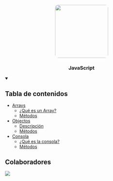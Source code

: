 <div align="center">
   <br/>
    <img src="https://github.com/user-attachments/assets/2ec030cc-8d43-4df2-aa76-14b4317d3617" width="175" style="border-radius: 10px;" >
   <h3 align="center">JavaScript</h3>
</div>

<details open>
  <summary>
    <h2>Tabla de contenidos</h2>
  </summary>
  <ul>
    <li>
      <a href="https://github.com/MrRedu/JavaScript/tree/main/javascript/array">Arrays</a>
      <ul>
        <li><a href="https://github.com/MrRedu/JavaScript/tree/main/javascript/array#qu%C3%A9-es-un-array">¿Qué es un Array?</a></li>
        <li><a href="https://github.com/MrRedu/JavaScript/tree/main/javascript/array/methods">Métodos</a></li>
      </ul>
    </li>
      <li>
      <a href="#">Objectos</a>
      <ul>
        <li><a href="#">Descripción</a></li>
        <li><a href="#">Métodos</a></li>
      </ul>
    </li>
        <li>
      <a href="https://github.com/MrRedu/JavaScript/tree/main/javascript/console">Consola</a>
      <ul>
        <li><a href="https://github.com/MrRedu/JavaScript/tree/main/javascript/console#qu%C3%A9-es-la-consola">¿Qué es la consola?</a></li>
        <li><a href="https://github.com/MrRedu/JavaScript/tree/main/javascript/console/methods">Métodos</a></li>
      </ul>
    </li>
  </ul>
</details>

<h2>Colaboradores</h2>
<div>
  <a href="https://github.com/MrRedu/JavaScript/graphs/contributors">
    <img src="https://contrib.rocks/image?repo=MrRedu/JavaScript" />
  </a> 
</div>
